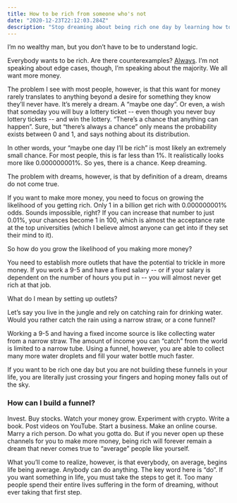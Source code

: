 ```yaml
---
title: How to be rich from someone who's not
date: "2020-12-23T22:12:03.284Z"
description: "Stop dreaming about being rich one day by learning how to take the first steps."
---
```


I’m no wealthy man, but you don’t have to be to understand logic.

Everybody wants to be rich. Are there counterexamples? [Always](https://www.google.com/search?q=counterexamples+of+everyone+wanting+to+be+rich&oq=counterexamples+of+everyone+wanting+to+be+rich&aqs=chrome..69i57j33i22i29i30.8599j0j1&sourceid=chrome&ie=UTF-8). I’m not speaking about edge cases, though, I’m speaking about the majority. We all want more money.

The problem I see with most people, however, is that this want for money rarely translates to anything beyond a desire for something they know they’ll never have. It’s merely a dream. A “maybe one day”. Or even, a wish that someday you will buy a lottery ticket -- even though you never buy lottery tickets -- and win the lottery. “There’s a chance that anything can happen”. Sure, but “there’s always a chance” only means the probability exists between 0 and 1, and says nothing about its distribution.

In other words, your “maybe one day I’ll be rich” is most likely an extremely small chance. For most people, this is far less than 1%. It realistically looks more like 0.000000001%. So yes, there is a chance. Keep dreaming.

The problem with dreams, however, is that by definition of a dream, dreams do not come true.

If you want to make more money, you need to focus on growing the likelihood of you getting rich. Only 1 in a billion get rich with 0.000000001% odds. Sounds impossible, right? If you can increase that number to just 0.01%, your chances become 1 in 100, which is almost the acceptance rate at the top universities (which I believe almost anyone can get into if they set their mind to it).

So how do you grow the likelihood of you making more money?

You need to establish more outlets that have the potential to trickle in more money. If you work a 9-5 and have a fixed salary -- or if your salary is dependent on the number of hours you put in -- you will almost never get rich at that job.

What do I mean by setting up outlets? 

Let’s say you live in the jungle and rely on catching rain for drinking water. Would you rather catch the rain using a narrow straw, or a cone funnel?

Working a 9-5 and having a fixed income source is like collecting water from a narrow straw. The amount of income you can “catch” from the world is limited to a narrow tube. Using a funnel, however, you are able to collect many more water droplets and fill your water bottle much faster.

If you want to be rich one day but you are not building these funnels in your life, you are literally just crossing your fingers and hoping money falls out of the sky.

### How can I build a funnel?

Invest. Buy stocks. Watch your money grow. Experiment with crypto. Write a book. Post videos on YouTube. Start a business. Make an online course. Marry a rich person. Do what you gotta do. But if you never open up these channels for you to make more money, being rich will forever remain a dream that never comes true to “average” people like yourself.

What you’ll come to realize, however, is that everybody, on average, begins life being average. Anybody can do anything. The key word here is “do”. If you want something in life, you must take the steps to get it. Too many people spend their entire lives suffering in the form of dreaming, without ever taking that first step.
